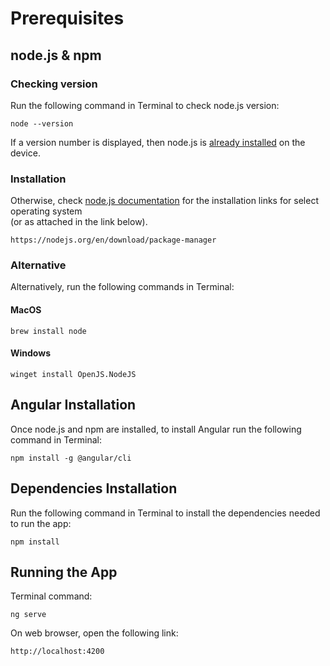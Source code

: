 # Prerequisites
## node.js & npm
### Checking version
Run the following command in Terminal to check node.js version:
```
node --version
```
If a version number is displayed, then node.js is <u>already installed</u> on the device.

### Installation
Otherwise, check [node.js documentation](https://nodejs.org/en/download/package-manager) for the installation links for select operating system <br>(or as attached in the link below).
```
https://nodejs.org/en/download/package-manager
```

### Alternative

Alternatively, run the following commands in Terminal:

#### MacOS
```
brew install node
```
#### Windows
```
winget install OpenJS.NodeJS
```

## Angular Installation
Once node.js and npm are installed, to install Angular run the following command in Terminal:
```
npm install -g @angular/cli
```

## Dependencies Installation
Run the following command in Terminal to install the dependencies needed to run the app:
```
npm install
```

## Running the App
Terminal command:
```
ng serve
```

On web browser, open the following link:
```
http://localhost:4200
```